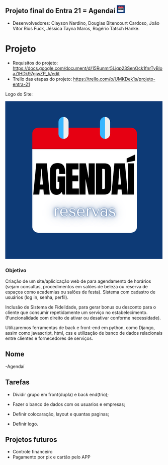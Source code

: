 ## Projeto final do Entra 21 = Agendaí <img src="Images\LogoAgendai.png" width="25">

- Desenvolvedores: Clayson Nardino, Douglas Bitencourt Cardoso, João Vítor Rios Fuck, Jéssica Tayna Maros, Rogério Tatsch Hanke.

# Projeto 

- Requisitos do projeto: https://docs.google.com/document/d/15Runmr5Ljqp23SenOck1fnrTyBloaZlHDk97gjwZP_k/edit
- Trello das etapas do projeto: https://trello.com/b/UMKDek1s/projeto-entra-21

Logo do Site:  

<img src="Images\LogoAgendai.png">


### Objetivo

Criação de um site/aplicicação web de para agendamento de horários (sejam consultas, procedimentos em salões de beleza ou reserva de espaços como academias ou salões de festa). 
Sistema com cadastro de usuários (log in, senha, perfil).

Inclusão de Sistema de Fidelidade, para gerar bonus ou desconto para o cliente que consumir repetidamente um serviço no estabelecimento. (Funcionalidade com direito de ativar ou desativar conforme necessidade).

Utilizaremos ferramentas de back e front-end em python, como Django, assim como javascript, html, css e utilização de banco de dados relacionais entre clientes e fornecedores de serviços.


## Nome

-Agendaí


## Tarefas

- Dividir grupo em front(dupla) e back end(trio);

- Fazer o banco de dados com os usuarios e empresas;

- Definir colocaração, layout e quantas paginas;

- Definir logo.


## Projetos futuros

- Controle financeiro
- Pagamento por pix e cartão pelo APP


